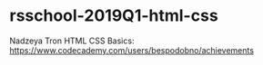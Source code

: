 # rsschool-2019Q1-html-css
Nadzeya Tron
HTML CSS Basics: https://www.codecademy.com/users/bespodobno/achievements
